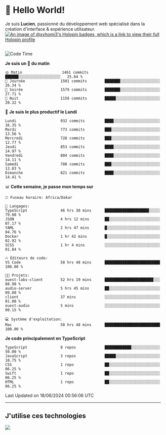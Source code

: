 # 👋 Hello World!

Je suis **Lucien**, passionné du développement web spécialisé dans la création d'interface & expérience utilisateur.
[![An image of @xyhomi3's Holopin badges, which is a link to view their full Holopin profile](https://holopin.me/xyhomi3)](https://holopin.io/@xyhomi3)

##

<!--START_SECTION:waka-->
![Code Time](http://img.shields.io/badge/Code%20Time-1%2C370%20hrs%203%20mins-blue)

**Je suis un 🐤 du matin** 

```text
🌞 Matin                  1461 commits        ██████░░░░░░░░░░░░░░░░░░░   25.64 % 
🌆 Journée                1501 commits        ███████░░░░░░░░░░░░░░░░░░   26.34 % 
🌃 Soirée                 1579 commits        ███████░░░░░░░░░░░░░░░░░░   27.71 % 
🌙 Nuit                   1158 commits        █████░░░░░░░░░░░░░░░░░░░░   20.32 % 
```
📅 **Je suis le plus productif le Lundi** 

```text
Lundi                    932 commits         ████░░░░░░░░░░░░░░░░░░░░░   16.35 % 
Mardi                    773 commits         ███░░░░░░░░░░░░░░░░░░░░░░   13.56 % 
Mercredi                 728 commits         ███░░░░░░░░░░░░░░░░░░░░░░   12.77 % 
Jeudi                    853 commits         ████░░░░░░░░░░░░░░░░░░░░░   14.97 % 
Vendredi                 804 commits         ████░░░░░░░░░░░░░░░░░░░░░   14.11 % 
Samedi                   788 commits         ███░░░░░░░░░░░░░░░░░░░░░░   13.83 % 
Dimanche                 821 commits         ████░░░░░░░░░░░░░░░░░░░░░   14.41 % 
```


📊 **Cette semaine, je passe mon temps sur** 

```text
🕑︎ Fuseau horaire: Africa/Dakar

💬 Langages: 
TypeScript               46 hrs 30 mins      ████████████████████░░░░░   79.08 % 
JSON                     4 hrs 12 mins       ██░░░░░░░░░░░░░░░░░░░░░░░   07.17 % 
YAML                     2 hrs 47 mins       █░░░░░░░░░░░░░░░░░░░░░░░░   04.76 % 
Docker                   1 hr 42 mins        █░░░░░░░░░░░░░░░░░░░░░░░░   02.92 % 
SCSS                     1 hr 4 mins         ░░░░░░░░░░░░░░░░░░░░░░░░░   01.84 % 

🔥 Éditeurs de code: 
VS Code                  58 hrs 48 mins      █████████████████████████   100.00 % 

🐱‍💻 Projets: 
ouest-labs-client        52 hrs 19 mins      ██████████████████████░░░   88.98 % 
audio-server             5 hrs 45 mins       ██░░░░░░░░░░░░░░░░░░░░░░░   09.80 % 
client                   37 mins             ░░░░░░░░░░░░░░░░░░░░░░░░░   01.08 % 
ouest-audio              5 mins              ░░░░░░░░░░░░░░░░░░░░░░░░░   00.15 % 

💻 Système d'exploitation: 
Mac                      58 hrs 48 mins      █████████████████████████   100.00 % 
```

**Je code principalement en TypeScript** 

```text
TypeScript               8 repos             ████████████░░░░░░░░░░░░░   50.00 % 
JavaScript               3 repos             █████░░░░░░░░░░░░░░░░░░░░   18.75 % 
CSS                      1 repo              ██░░░░░░░░░░░░░░░░░░░░░░░   06.25 % 
Swift                    1 repo              ██░░░░░░░░░░░░░░░░░░░░░░░   06.25 % 
HTML                     1 repo              ██░░░░░░░░░░░░░░░░░░░░░░░   06.25 % 
```




 Last Updated on 18/06/2024 00:56:06 UTC
<!--END_SECTION:waka-->
---

## J'utilise ces technologies

<p align="left">
  <a href="https://skillicons.dev">
    <img src="https://skillicons.dev/icons?i=ts,js,md,scss,tailwind,react,docker,express,astro,vite,nextjs,vercel,figma,ableton" />
  </a>
</p>

